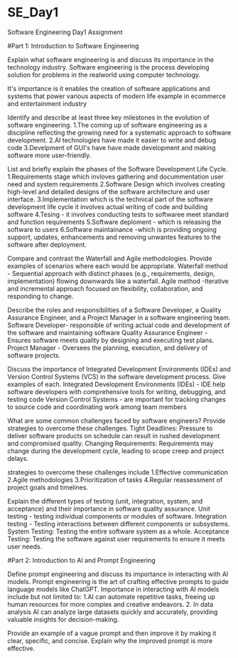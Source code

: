 # SE_Day1
Software Engineering Day1 Assignment

#Part 1: Introduction to Software Engineering

Explain what software engineering is and discuss its importance in the technology industry.
Software engineering is the process developing solution for problems in  the realworld using computer technology.

It's importance is it enables the creation of software applications and systems that power various aspects of modern life example in ecommerce and entertainment industry

Identify and describe at least three key milestones in the evolution of software engineering.
1.The coming up of software engineering as a discipline reflecting the growing need for a systematic approach to software development.
2.AI technologies have made it easier to write and debug code
3.Develpment of GUI's have have made development and making software more user-friendly.

List and briefly explain the phases of the Software Development Life Cycle.
1.Requirements stage which invloves gathering and docummentation user need and system requirements
2.Software Design which involves creating high-level and detailed designs of the software architecture and user interface.
3.Implementation which is the technical part of the software development life cycle it involves actual writing of code and building software
4.Tesing - it involves conducting tests to softwaree meet standard and function requirements
5.Software deploment - which is releasing the software to users
6.Software maintainance -which is providing ongoing support, updates, enhancements and removing unwantes features to the software after deployment.

Compare and contrast the Waterfall and Agile methodologies. Provide examples of scenarios where each would be appropriate.
Waterfall method - Sequential approach with distinct phases (e.g., requirements, design, implementation) flowing downwards like a waterfall. 
Agile method -Iterative and incremental approach focused on flexibility, collaboration, and responding to change.

Describe the roles and responsibilities of a Software Developer, a Quality Assurance Engineer, and a Project Manager in a software engineering team.
Software Developer- responsible of writing actual code and development of the software and maintaining software
Quality Assurance Engineer - Ensures software meets quality by designing and executing test plans.
Project Manager - Oversees the planning, execution, and delivery of software projects.

Discuss the importance of Integrated Development Environments (IDEs) and Version Control Systems (VCS) in the software development process. Give examples of each.
Integrated Development Environments (IDEs) - IDE help software developers with comprehensive tools for writing, debugging, and testing code 
 Version Control Systems - are important for tracking changes to source code and coordinating work among team members 
 
What are some common challenges faced by software engineers? Provide strategies to overcome these challenges.
Tight Deadlines: Pressure to deliver software products on schedule can result in rushed development and compromised quality.
Changing Requirements: Requirements may change during the development cycle, leading to scope creep and project delays.

strategies to overcome these challenges include 
1.Effective communication
2.Agile methodologies
3.Prioritization of tasks
4.Regular reassessment of project goals and timelines.

Explain the different types of testing (unit, integration, system, and acceptance) and their importance in software quality assurance.
Unit testing - testing individual components or modules of software.
Integration testing - Testing interactions between different components or subsystems.
System Testing: Testing the entire software system as a whole.
Acceptance Testing: Testing the software against user requirements to ensure it meets user needs.

#Part 2: Introduction to AI and Prompt Engineering


Define prompt engineering and discuss its importance in interacting with AI models.
Prompt engineering is the art of crafting effective prompts to guide language models like ChatGPT.
Importance in interacting with AI models include but not limited to:
1.AI can automate repetitive tasks, freeing up human resources for more complex and creative endeavors.
2. In data analysis AI can analyze large datasets quickly and accurately, providing valuable insights for decision-making.

Provide an example of a vague prompt and then improve it by making it clear, specific, and concise. Explain why the improved prompt is more effective.
